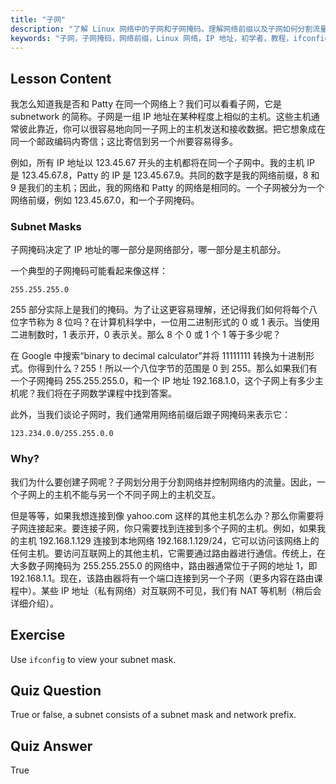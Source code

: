 ```yaml
---
title: "子网"
description: "了解 Linux 网络中的子网和子网掩码。理解网络前缀以及子网如何分割流量。通过这份适合初学者的指南开始学习！"
keywords: "子网，子网掩码，网络前缀，Linux 网络，IP 地址，初学者，教程，ifconfig"
---
```


## Lesson Content

我怎么知道我是否和 Patty 在同一个网络上？我们可以看看子网，它是 subnetwork 的简称。子网是一组 IP 地址在某种程度上相似的主机。这些主机通常彼此靠近，你可以很容易地向同一子网上的主机发送和接收数据。把它想象成在同一个邮政编码内寄信；这比寄信到另一个州要容易得多。

例如，所有 IP 地址以 123.45.67 开头的主机都将在同一个子网中。我的主机 IP 是 123.45.67.8，Patty 的 IP 是 123.45.67.9。共同的数字是我的网络前缀，8 和 9 是我们的主机；因此，我的网络和 Patty 的网络是相同的。一个子网被分为一个网络前缀，例如 123.45.67.0，和一个子网掩码。

### Subnet Masks

子网掩码决定了 IP 地址的哪一部分是网络部分，哪一部分是主机部分。

一个典型的子网掩码可能看起来像这样：

```plaintext
255.255.255.0
```

255 部分实际上是我们的掩码。为了让这更容易理解，还记得我们如何将每个八位字节称为 8 位吗？在计算机科学中，一位用二进制形式的 0 或 1 表示。当使用二进制数时，1 表示开，0 表示关。那么 8 个 0 或 1 个 1 等于多少呢？

在 Google 中搜索“binary to decimal calculator”并将 11111111 转换为十进制形式。你得到什么？255！所以一个八位字节的范围是 0 到 255。那么如果我们有一个子网掩码 255.255.255.0，和一个 IP 地址 192.168.1.0，这个子网上有多少主机呢？我们将在子网数学课程中找到答案。

此外，当我们谈论子网时，我们通常用网络前缀后跟子网掩码来表示它：

```plaintext
123.234.0.0/255.255.0.0
```

### Why?

我们为什么要创建子网呢？子网划分用于分割网络并控制网络内的流量。因此，一个子网上的主机不能与另一个不同子网上的主机交互。

但是等等，如果我想连接到像 yahoo.com 这样的其他主机怎么办？那么你需要将子网连接起来。要连接子网，你只需要找到连接到多个子网的主机。例如，如果我的主机 192.168.1.129 连接到本地网络 192.168.1.129/24，它可以访问该网络上的任何主机。要访问互联网上的其他主机，它需要通过路由器进行通信。传统上，在大多数子网掩码为 255.255.255.0 的网络中，路由器通常位于子网的地址 1，即 192.168.1.1。现在，该路由器将有一个端口连接到另一个子网（更多内容在路由课程中）。某些 IP 地址（私有网络）对互联网不可见，我们有 NAT 等机制（稍后会详细介绍）。

## Exercise

Use `ifconfig` to view your subnet mask.

## Quiz Question

True or false, a subnet consists of a subnet mask and network prefix.

## Quiz Answer

True
